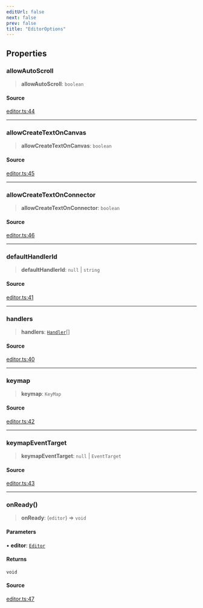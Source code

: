 ```yaml
---
editUrl: false
next: false
prev: false
title: "EditorOptions"
---
```


## Properties

### allowAutoScroll

> **allowAutoScroll**: `boolean`

#### Source

[editor.ts:44](https://github.com/dgmjs/dgmjs/blob/6298c851d69b83f472385d1ebb3c937ddb56985d/packages/core/src/editor.ts#L44)

***

### allowCreateTextOnCanvas

> **allowCreateTextOnCanvas**: `boolean`

#### Source

[editor.ts:45](https://github.com/dgmjs/dgmjs/blob/6298c851d69b83f472385d1ebb3c937ddb56985d/packages/core/src/editor.ts#L45)

***

### allowCreateTextOnConnector

> **allowCreateTextOnConnector**: `boolean`

#### Source

[editor.ts:46](https://github.com/dgmjs/dgmjs/blob/6298c851d69b83f472385d1ebb3c937ddb56985d/packages/core/src/editor.ts#L46)

***

### defaultHandlerId

> **defaultHandlerId**: `null` \| `string`

#### Source

[editor.ts:41](https://github.com/dgmjs/dgmjs/blob/6298c851d69b83f472385d1ebb3c937ddb56985d/packages/core/src/editor.ts#L41)

***

### handlers

> **handlers**: [`Handler`](/api-core/classes/handler/)[]

#### Source

[editor.ts:40](https://github.com/dgmjs/dgmjs/blob/6298c851d69b83f472385d1ebb3c937ddb56985d/packages/core/src/editor.ts#L40)

***

### keymap

> **keymap**: `KeyMap`

#### Source

[editor.ts:42](https://github.com/dgmjs/dgmjs/blob/6298c851d69b83f472385d1ebb3c937ddb56985d/packages/core/src/editor.ts#L42)

***

### keymapEventTarget

> **keymapEventTarget**: `null` \| `EventTarget`

#### Source

[editor.ts:43](https://github.com/dgmjs/dgmjs/blob/6298c851d69b83f472385d1ebb3c937ddb56985d/packages/core/src/editor.ts#L43)

***

### onReady()

> **onReady**: (`editor`) => `void`

#### Parameters

• **editor**: [`Editor`](/api-core/classes/editor/)

#### Returns

`void`

#### Source

[editor.ts:47](https://github.com/dgmjs/dgmjs/blob/6298c851d69b83f472385d1ebb3c937ddb56985d/packages/core/src/editor.ts#L47)
